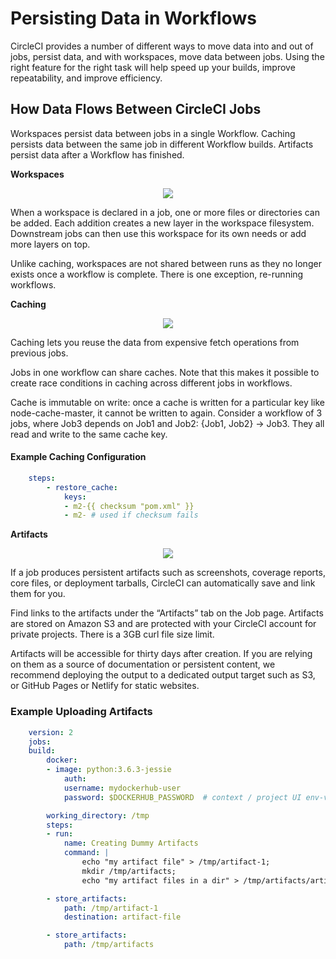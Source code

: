 # Persisting Data in Workflows

CircleCI provides a number of different ways to move data into and out of jobs, persist data, and with workspaces, move data between jobs. Using the right feature for the right task will help speed up your builds, improve repeatability, and improve efficiency.

## How Data Flows Between CircleCI Jobs

Workspaces persist data between jobs in a single Workflow. Caching persists data between the same job in different Workflow builds. Artifacts persist data after a Workflow has finished.

**Workspaces**

<p align="center">
    <img src="https://production-cci-com.imgix.net/blog/media/Diagram-v3-Workspaces.png?ixlib=rb-3.2.1&auto=format&fit=max&q=60&ch=DPR%2CWidth%2CViewport-Width%2CSave-Data&w=1500">
</p>

When a workspace is declared in a job, one or more files or directories can be added. Each addition creates a new layer in the workspace filesystem. Downstream jobs can then use this workspace for its own needs or add more layers on top.

Unlike caching, workspaces are not shared between runs as they no longer exists once a workflow is complete. There is one exception, re-running workflows.


**Caching**

<p align="center">
    <img src="https://production-cci-com.imgix.net/blog/media/Diagram-v3-Cache.png?ixlib=rb-3.2.1&auto=format&fit=max&q=60&ch=DPR%2CWidth%2CViewport-Width%2CSave-Data&w=1500">
</p>

Caching lets you reuse the data from expensive fetch operations from previous jobs.

Jobs in one workflow can share caches. Note that this makes it possible to create race conditions in caching across different jobs in workflows.

Cache is immutable on write: once a cache is written for a particular key like node-cache-master, it cannot be written to again. Consider a workflow of 3 jobs, where Job3 depends on Job1 and Job2: {Job1, Job2} -> Job3. They all read and write to the same cache key.


#### Example Caching Configuration

```yml
    steps:
        - restore_cache:
            keys:
            - m2-{{ checksum "pom.xml" }}
            - m2- # used if checksum fails

```

**Artifacts**

<p align="center">
    <img src="https://production-cci-com.imgix.net/blog/media/Diagram-v3-Artifact.png?ixlib=rb-3.2.1&auto=format&fit=max&q=60&ch=DPR%2CWidth%2CViewport-Width%2CSave-Data&w=1500">
</p>

If a job produces persistent artifacts such as screenshots, coverage reports, core files, or deployment tarballs, CircleCI can automatically save and link them for you.

Find links to the artifacts under the “Artifacts” tab on the Job page. Artifacts are stored on Amazon S3 and are protected with your CircleCI account for private projects. There is a 3GB curl file size limit.

Artifacts will be accessible for thirty days after creation. If you are relying on them as a source of documentation or persistent content, we recommend deploying the output to a dedicated output target such as S3, or GitHub Pages or Netlify for static websites.

### Example Uploading Artifacts

```yml
    version: 2
    jobs:
    build:
        docker:
        - image: python:3.6.3-jessie
            auth:
            username: mydockerhub-user
            password: $DOCKERHUB_PASSWORD  # context / project UI env-var reference

        working_directory: /tmp
        steps:
        - run:
            name: Creating Dummy Artifacts
            command: |
                echo "my artifact file" > /tmp/artifact-1;
                mkdir /tmp/artifacts;
                echo "my artifact files in a dir" > /tmp/artifacts/artifact-2;

        - store_artifacts:
            path: /tmp/artifact-1
            destination: artifact-file

        - store_artifacts:
            path: /tmp/artifacts
```